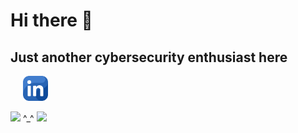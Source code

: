 # Hi there 👋
## Just another cybersecurity enthusiast here
<!--
**Otojon/Otojon** is a ✨ _special_ ✨ repository because its `README.md` (this file) appears on your GitHub profile.

Here are some ideas to get you started:

- 🔭 I’m currently working on ...
- 🌱 I’m currently learning ...
- 👯 I’m looking to collaborate on ...
- 🤔 I’m looking for help with ...
- 💬 Ask me about ...
- 📫 How to reach me: ...
- 😄 Pronouns: ...
- ⚡ Fun fact: ...
-->
<a style="margin-left: 20px;" href="https://www.linkedin.com/in/otojon/" target="_blank"><img width="40" src="linkedin.png"/></a> 
<!--<a href="https://tryhackme.com/p/Otojon"><img src="https://bit.ly/3BhAbDG" alt="TryHackMe"> </a> <br> -->
<img src="https://media.giphy.com/media/kFgzrTt798d2w/giphy.gif"> ^_^ 
<img src="https://media.giphy.com/media/lW9XPLjNXyDDO/giphy.gif">
